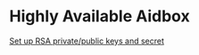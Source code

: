 # Highly Available Aidbox

[Set up RSA private/public keys and secret](../../../reference/environment-variables/optional-environment-variables.md#set-up-rsa-private-public-keys-and-secret "mention")

